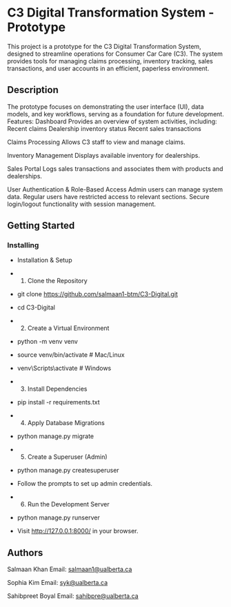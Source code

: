 # C3 Digital Transformation System - Prototype

This project is a prototype for the C3 Digital Transformation System, designed to streamline operations for Consumer Car Care (C3). The system provides tools for managing claims processing, inventory tracking, sales transactions, and user accounts in an efficient, paperless environment.

## Description

The prototype focuses on demonstrating the user interface (UI), data models, and key workflows, serving as a foundation for future development.
Features:
Dashboard
Provides an overview of system activities, including:
Recent claims
Dealership inventory status
Recent sales transactions

Claims Processing
Allows C3 staff to view and manage claims.

Inventory Management
Displays available inventory for dealerships.

Sales Portal
Logs sales transactions and associates them with products and dealerships.

User Authentication & Role-Based Access
Admin users can manage system data.
Regular users have restricted access to relevant sections.
Secure login/logout functionality with session management.

## Getting Started

### Installing

* Installation & Setup
* 1. Clone the Repository
* git clone https://github.com/salmaan1-btm/C3-Digital.git
* cd C3-Digital

* 2. Create a Virtual Environment
* python -m venv venv
* source venv/bin/activate  # Mac/Linux
* venv\Scripts\activate  # Windows

* 3. Install Dependencies
* pip install -r requirements.txt

* 4. Apply Database Migrations
* python manage.py migrate

* 5. Create a Superuser (Admin)
* python manage.py createsuperuser
* Follow the prompts to set up admin credentials.

* 6. Run the Development Server
* python manage.py runserver
* Visit http://127.0.0.1:8000/ in your browser.

## Authors

Salmaan Khan
Email: salmaan1@ualberta.ca

Sophia Kim
Email: syk@ualberta.ca

Sahibpreet Boyal
Email: sahibpre@ualberta.ca








